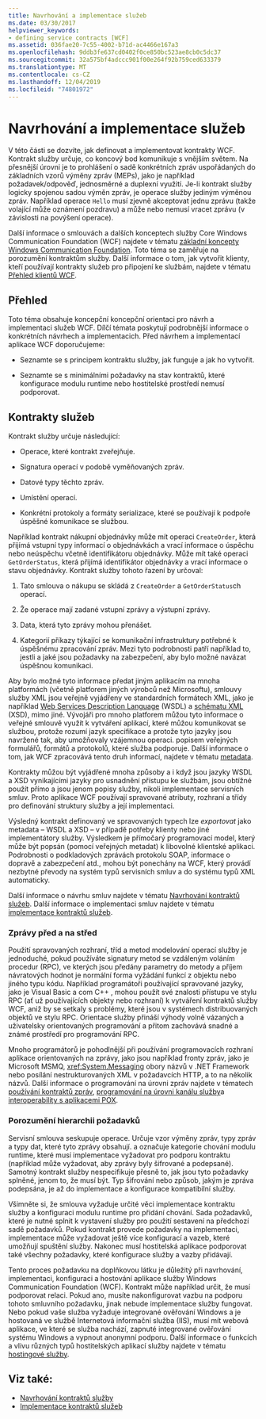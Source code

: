 ```yaml
---
title: Navrhování a implementace služeb
ms.date: 03/30/2017
helpviewer_keywords:
- defining service contracts [WCF]
ms.assetid: 036fae20-7c55-4002-b71d-ac4466e167a3
ms.openlocfilehash: 9ddb3fe637cd0402f0ce850bc523ae8cb0c5dc37
ms.sourcegitcommit: 32a575bf4adccc901f00e264f92b759ced633379
ms.translationtype: MT
ms.contentlocale: cs-CZ
ms.lasthandoff: 12/04/2019
ms.locfileid: "74801972"
---
```

# <a name="designing-and-implementing-services"></a>Navrhování a implementace služeb
V této části se dozvíte, jak definovat a implementovat kontrakty WCF. Kontrakt služby určuje, co koncový bod komunikuje s vnějším světem. Na přesnější úrovni je to prohlášení o sadě konkrétních zpráv uspořádaných do základních vzorů výměny zpráv (MEPs), jako je například požadavek/odpověď, jednosměrné a duplexní využití. Je-li kontrakt služby logicky spojenou sadou výměn zpráv, je operace služby jediným výměnou zpráv. Například operace `Hello` musí zjevně akceptovat jednu zprávu (takže volající může oznámení pozdravu) a může nebo nemusí vracet zprávu (v závislosti na povýšení operace).  
  
 Další informace o smlouvách a dalších konceptech služby Core Windows Communication Foundation (WCF) najdete v tématu [základní koncepty Windows Communication Foundation](fundamental-concepts.md). Toto téma se zaměřuje na porozumění kontraktům služby. Další informace o tom, jak vytvořit klienty, kteří používají kontrakty služeb pro připojení ke službám, najdete v tématu [Přehled klientů WCF](wcf-client-overview.md).  
  
## <a name="overview"></a>Přehled  
 Toto téma obsahuje koncepční koncepční orientaci pro návrh a implementaci služeb WCF. Dílčí témata poskytují podrobnější informace o konkrétních návrhech a implementacich. Před návrhem a implementací aplikace WCF doporučujeme:  
  
- Seznamte se s principem kontraktu služby, jak funguje a jak ho vytvořit.  
  
- Seznamte se s minimálními požadavky na stav kontraktů, které konfigurace modulu runtime nebo hostitelské prostředí nemusí podporovat.  
  
## <a name="service-contracts"></a>Kontrakty služeb  
 Kontrakt služby určuje následující:  
  
- Operace, které kontrakt zveřejňuje.  
  
- Signatura operací v podobě vyměňovaných zpráv.  
  
- Datové typy těchto zpráv.  
  
- Umístění operací.  
  
- Konkrétní protokoly a formáty serializace, které se používají k podpoře úspěšné komunikace se službou.  
  
 Například kontrakt nákupní objednávky může mít operaci `CreateOrder`, která přijímá vstupní typy informací o objednávkách a vrací informace o úspěchu nebo neúspěchu včetně identifikátoru objednávky. Může mít také operaci `GetOrderStatus`, která přijímá identifikátor objednávky a vrací informace o stavu objednávky. Kontrakt služby tohoto řazení by určoval:  
  
1. Tato smlouva o nákupu se skládá z `CreateOrder` a `GetOrderStatus`ch operací.  
  
2. Že operace mají zadané vstupní zprávy a výstupní zprávy.  
  
3. Data, která tyto zprávy mohou přenášet.  
  
4. Kategorií příkazy týkající se komunikační infrastruktury potřebné k úspěšnému zpracování zpráv. Mezi tyto podrobnosti patří například to, jestli a jaké jsou požadavky na zabezpečení, aby bylo možné navázat úspěšnou komunikaci.  
  
 Aby bylo možné tyto informace předat jiným aplikacím na mnoha platformách (včetně platforem jiných výrobců než Microsoftu), smlouvy služby XML jsou veřejně vyjádřeny ve standardních formátech XML, jako je například [Web Services Description Language](https://www.w3.org/TR/2001/NOTE-wsdl-20010315) (WSDL) a [schématu XML](https://www.w3.org/XML/Schema) (XSD), mimo jiné. Vývojáři pro mnoho platforem můžou tyto informace o veřejné smlouvě využít k vytváření aplikací, které můžou komunikovat se službou, protože rozumí jazyk specifikace a protože tyto jazyky jsou navržené tak, aby umožňovaly vzájemnou operaci. popisem veřejných formulářů, formátů a protokolů, které služba podporuje. Další informace o tom, jak WCF zpracovává tento druh informací, najdete v tématu [metadata](./feature-details/metadata.md).  
  
 Kontrakty můžou být vyjádřené mnoha způsoby a i když jsou jazyky WSDL a XSD vynikajícími jazyky pro usnadnění přístupu ke službám, jsou obtížné použít přímo a jsou jenom popisy služby, nikoli implementace servisních smluv. Proto aplikace WCF používají spravované atributy, rozhraní a třídy pro definování struktury služby a její implementaci.  
  
 Výsledný kontrakt definovaný ve spravovaných typech lze *exportovat* jako metadata – WSDL a XSD – v případě potřeby klienty nebo jiné implementátory služby. Výsledkem je přímočarý programovací model, který může být popsán (pomocí veřejných metadat) k libovolné klientské aplikaci. Podrobnosti o podkladových zprávách protokolu SOAP, informace o dopravě a zabezpečení atd., mohou být ponechány na WCF, který provádí nezbytné převody na systém typů servisních smluv a do systému typů XML automaticky.  
  
 Další informace o návrhu smluv najdete v tématu [Navrhování kontraktů služeb](designing-service-contracts.md). Další informace o implementaci smluv najdete v tématu [implementace kontraktů služeb](implementing-service-contracts.md).  
  
### <a name="messages-up-front-and-center"></a>Zprávy před a na střed  
 Použití spravovaných rozhraní, tříd a metod modelování operací služby je jednoduché, pokud používáte signatury metod se vzdáleným voláním procedur (RPC), ve kterých jsou předány parametry do metody a příjem návratových hodnot je normální forma vyžádání funkcí z objektu nebo jiného typu kódu. Například programátoři používající spravované jazyky, jako je Visual Basic a com C++ , mohou použít své znalosti přístupu ve stylu RPC (ať už používajících objekty nebo rozhraní) k vytváření kontraktů služby WCF, aniž by se setkaly s problémy, které jsou v systémech distribuovaných objektů ve stylu RPC. Orientace služby přináší výhody volně vázaných a uživatelsky orientovaných programování a přitom zachovává snadné a známé prostředí pro programování RPC.  
  
 Mnoho programátorů je pohodlnější při používání programovacích rozhraní aplikace orientovaných na zprávy, jako jsou například fronty zpráv, jako je Microsoft MSMQ, <xref:System.Messaging> obory názvů v .NET Framework nebo posílání nestrukturovaných XML v požadavcích HTTP, a to na několik názvů. Další informace o programování na úrovni zpráv najdete v tématech [používání kontraktů zpráv](./feature-details/using-message-contracts.md), [programování na úrovni kanálu služby](./extending/service-channel-level-programming.md)a [interoperability s aplikacemi POX](./feature-details/interoperability-with-pox-applications.md).  
  
### <a name="understanding-the-hierarchy-of-requirements"></a>Porozumění hierarchii požadavků  
 Servisní smlouva seskupuje operace. Určuje vzor výměny zpráv, typy zpráv a typy dat, které tyto zprávy obsahují. a označuje kategorie chování modulu runtime, které musí implementace vyžadovat pro podporu kontraktu (například může vyžadovat, aby zprávy byly šifrované a podepsané). Samotný kontrakt služby nespecifikuje přesně to, jak jsou tyto požadavky splněné, jenom to, že musí být. Typ šifrování nebo způsob, jakým je zpráva podepsána, je až do implementace a konfigurace kompatibilní služby.  
  
 Všimněte si, že smlouva vyžaduje určité věci implementace kontraktu služby a konfiguraci modulu runtime pro přidání chování. Sada požadavků, které je nutné splnit k vystavení služby pro použití sestavení na předchozí sadě požadavků. Pokud kontrakt provede požadavky na implementaci, implementace může vyžadovat ještě více konfigurací a vazeb, které umožňují spuštění služby. Nakonec musí hostitelská aplikace podporovat také všechny požadavky, které konfigurace služby a vazby přidávají.  
  
 Tento proces požadavku na doplňkovou látku je důležitý při navrhování, implementaci, konfiguraci a hostování aplikace služby Windows Communication Foundation (WCF). Kontrakt může například určit, že musí podporovat relaci. Pokud ano, musíte nakonfigurovat vazbu na podporu tohoto smluvního požadavku, jinak nebude implementace služby fungovat. Nebo pokud vaše služba vyžaduje integrované ověřování Windows a je hostovaná ve službě Internetová informační služba (IIS), musí mít webová aplikace, ve které se služba nachází, zapnuté integrované ověřování systému Windows a vypnout anonymní podporu. Další informace o funkcích a vlivu různých typů hostitelských aplikací služby najdete v tématu [hostingové služby](hosting-services.md).  
  
## <a name="see-also"></a>Viz také:

- [Navrhování kontraktů služby](designing-service-contracts.md)
- [Implementace kontraktů služeb](implementing-service-contracts.md)
